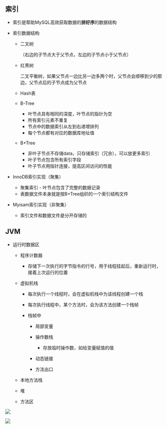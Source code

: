 ## 索引

- 索引是帮助MySQL高效获取数据的**排好序**的数据结构

- 索引数据结构

  - 二叉树 

    （右边的子节点大于父节点，左边的子节点小于父节点）

  - 红黑树

    二叉平衡树，如果父节点一边比另一边多两个时，父节点会顺移到少的那边，父节点后的子节点成为父节点

  - Hash表

  - B-Tree

    - 叶节点具有相同的深度，叶节点的指针为空
    - 所有索引元素不重复
    - 节点中的数据索引从左到右递增排列
    - 每个节点都有对应的数据库地址值

  - B+Tree

    - 非叶子节点不存储data，只存储索引（冗余），可以放更多索引
    - 叶子节点包含所有索引字段
    - 叶子节点用指针连接，提高区间访问的性能	

- InnoDB索引实现（聚集）

  - 聚集索引 - 叶节点包含了完整的数据记录
  - 表数据文件本身就是按B+Tree组织的一个索引结构文件

- Myisam索引实现（非聚集）

  - 索引文件和数据文件是分开存储的
  
    

## JVM

- 运行时数据区

  - 程序计数器

    - 存储下一次执行的字节指令的行号，用于线程挂起后，重新运行时，接着上次运行的位置

  - 虚拟机栈

    - 每次执行一个线程时，会在虚拟机栈中为该线程创建一个栈

    - 每次执行线程中，某个方法时，会为该方法创建一个栈帧

    - 栈帧中

      - 局部变量

      - 操作数栈

        - 存放临时操作数，如给变量赋值的值

      - 动态链接

      - 方法出口

        

  - 本地方法栈

  - 堆

  - 方法区

![](/trace/jvm.JPG)

![](/trace/heap.JPG)